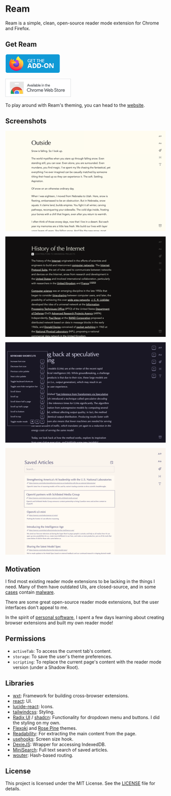 # Ream

Ream is a simple, clean, open-source reader mode extension for Chrome and Firefox.

## Get Ream

[![Get Ream for Firefox](./docs/firefox-get-addon.png)](https://addons.mozilla.org/en-US/firefox/addon/ream)

[![Get Ream for Chrome](./docs/chrome-get-addon.png)](https://chromewebstore.google.com/detail/ream/ghflcpbbkigpaagelodcpbdjjomikdoe)

To play around with Ream's theming, you can head to the [website](https://ream.zsheng.app).

## Screenshots

![Desktop Light](./docs/light-screenshot.png)

![Desktop Dark](./docs/dark-screenshot.png)

![Desktop Rose Pine](./docs/rose-screenshot.png)

![Desktop Rose Pine Dawn Search](./docs/saved-screenshot.png)

## Motivation

I find most existing reader mode extensions to be lacking in the things I need.
Many of them have outdated UIs, are closed-source, and in some [cases](https://arstechnica.com/security/2025/01/dozens-of-backdoored-chrome-extensions-discovered-on-2-6-million-devices/) contain [malware](https://readermode.io/blog/articles/reader-mode-security-incident-what-happened-and-our-response).

There are some great open-source reader mode extensions, but the user interfaces don't appeal to me.

In the spirit of [personal software](https://leerob.com/n/personal-software),
I spent a few days learning about creating browser extensions and built my own reader mode!

## Permissions

- `activeTab`: To access the current tab's content.
- `storage`: To save the user's theme preferences.
- `scripting`: To replace the current page's content with the reader mode version (under a Shadow Root).

## Libraries

- [wxt](https://wxt.dev/): Framework for building cross-browser extensions.
- [react](https://react.dev/): UI.
- [lucide-react](https://lucide.dev/): Icons.
- [tailwindcss](https://tailwindcss.com/): Styling.
- [Radix UI](https://www.radix-ui.com/) / [shadcn](https://ui.shadcn.com/): Functionality for dropdown menu and buttons. I did the styling on my own.
- [Flexoki](https://github.com/kepano/flexoki) and [Rose Pine](https://rosepinetheme.com/) themes.
- [Readability](https://github.com/mozilla/readability): For extracting the main content from the page.
- [usehooks](https://usehooks.com/): Screen size hook.
- [DexieJS](https://dexie.org/): Wrapper for accessing IndexedDB.
- [MiniSearch](https://github.com/lucaong/minisearch): Full text search of saved articles.
- [wouter](https://github.com/molefrog/wouter): Hash-based routing.

## License

This project is licensed under the MIT License. See the [LICENSE](LICENSE) file for details.

